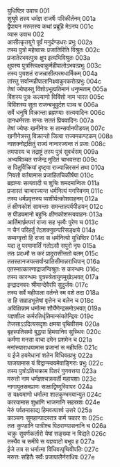 युधिष्ठिर उवाच	001  
शुश्रूषे तस्य धर्मज्ञ राजर्षेः परिकीर्तनम्	001a  
द्वैपायन मरुत्तस्य कथां प्रब्रूहि मेऽनघ	001c  
व्यास उवाच	002  
आसीत्कृतयुगे पूर्वं मनुर्दण्डधरः प्रभुः	002a  
तस्य पुत्रो महेष्वासः प्रजातिरिति विश्रुतः	002c  
प्रजातेरभवत्पुत्रः क्षुप इत्यभिविश्रुतः	003a  
क्षुपस्य पुत्रस्त्विक्ष्वाकुर्महीपालोऽभवत्प्रभुः	003c  
तस्य पुत्रशतं राजन्नासीत्परमधार्मिकम्	004a  
तांस्तु सर्वान्महीपालानिक्ष्वाकुरकरोत्प्रभुः	004c  
तेषां ज्येष्ठस्तु विंशोऽभूत्प्रतिमानं धनुष्मताम्	005a  
विंशस्य पुत्रः कल्याणो विविंशो नाम भारत	005c  
विविंशस्य सुता राजन्बभूवुर्दश पञ्च च	006a  
सर्वे धनुषि विक्रान्ता ब्रह्मण्याः सत्यवादिनः	006c  
दानधर्मरताः सन्तः सततं प्रियवादिनः	007a  
तेषां ज्येष्ठः खनीनेत्रः स तान्सर्वानपीडयत्	007c  
खनीनेत्रस्तु विक्रान्तो जित्वा राज्यमकण्टकम्	008a  
नाशक्नोद्रक्षितुं राज्यं नान्वरज्यन्त तं प्रजाः	008c  
तमपास्य च तद्राष्ट्रं तस्य पुत्रं सुवर्चसम्	009a  
अभ्यषिञ्चत राजेन्द्र मुदितं चाभवत्तदा	009c  
स पितुर्विक्रियां दृष्ट्वा राज्यान्निरसनं तथा	010a  
नियतो वर्तयामास प्रजाहितचिकीर्षया	010c  
ब्रह्मण्यः सत्यवादी च शुचिः शमदमान्वितः	011a  
प्रजास्तं चान्वरज्यन्त धर्मनित्यं मनस्विनम्	011c  
तस्य धर्मप्रवृत्तस्य व्यशीर्यत्कोशवाहनम्	012a  
तं क्षीणकोशं सामन्ताः समन्तात्पर्यपीडयन्	012c  
स पीड्यमानो बहुभिः क्षीणकोशस्त्ववाहनः	013a  
आर्तिमार्छत्परां राजा सह भृत्यैः पुरेण च	013c  
न चैनं परिहर्तुं तेऽशक्नुवन्परिसङ्क्षये	014a  
सम्यग्वृत्तो हि राजा स धर्मनित्यो युधिष्ठिर	014c  
यदा तु परमामार्तिं गतोऽसौ सपुरो नृपः	015a  
ततः प्रदध्मौ स करं प्रादुरासीत्ततो बलम्	015c  
ततस्तानजयत्सर्वान्प्रातिसीमान्नराधिपान्	016a  
एतस्मात्कारणाद्राजन्विश्रुतः स करन्धमः	016c  
तस्य कारन्धमः पुत्रस्त्रेतायुगमुखेऽभवत्	017a  
इन्द्रादनवरः श्रीमान्देवैरपि सुदुर्जयः	017c  
तस्य सर्वे महीपाला वर्तन्ते स्म वशे तदा	018a  
स हि सम्राडभूत्तेषां वृत्तेन च बलेन च	018c  
अविक्षिन्नाम धर्मात्मा शौर्येणेन्द्रसमोऽभवत्	019a  
यज्ञशीलः कर्मरतिर्धृतिमान्संयतेन्द्रियः	019c  
तेजसाऽऽदित्यसदृशः क्षमया पृथिवीसमः	020a  
बृहस्पतिसमो बुद्ध्या हिमवानिव सुस्थिरः	020c  
कर्मणा मनसा वाचा दमेन प्रशमेन च	021a  
मनांस्याराधयामास प्रजानां स महीपतिः	021c  
य ईजे हयमेधानां शतेन विधिवत्प्रभुः	022a  
याजयामास यं विद्वान्स्वयमेवाङ्गिराः प्रभुः	022c  
तस्य पुत्रोऽतिचक्राम पितरं गुणवत्तया	023a  
मरुत्तो नाम धर्मज्ञश्चक्रवर्ती महायशाः	023c  
नागायुतसमप्राणः साक्षाद्विष्णुरिवापरः	024a  
स यक्ष्यमाणो धर्मात्मा शातकुम्भमयान्युत	024c  
कारयामास शुभ्राणि भाजनानि सहस्रशः	024e  
मेरुं पर्वतमासाद्य हिमवत्पार्श्व उत्तरे	025a  
काञ्चनः सुमहान्पादस्तत्र कर्म चकार सः	025c  
ततः कुण्डानि पात्रीश्च पिठराण्यासनानि च	026a  
चक्रुः सुवर्णकर्तारो येषां सङ्ख्या न विद्यते	026c  
तस्यैव च समीपे स यज्ञवाटो बभूव ह	027a  
ईजे तत्र स धर्मात्मा विधिवत्पृथिवीपतिः	027c  
मरुत्तः सहितैः सर्वैः प्रजापालैर्नराधिपः	027e  
